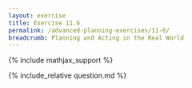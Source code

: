 ```yaml
---
layout: exercise
title: Exercise 11.6
permalink: /advanced-planning-exercises/11-6/
breadcrumb: Planning and Acting in the Real World
---
```


{% include mathjax_support %}

<div><i class="arrow-up loader" data-chapter="advanced-planning-exercises" data-exercise="ex_6" data-rating="0"></i></div>
{% include_relative question.md %}
